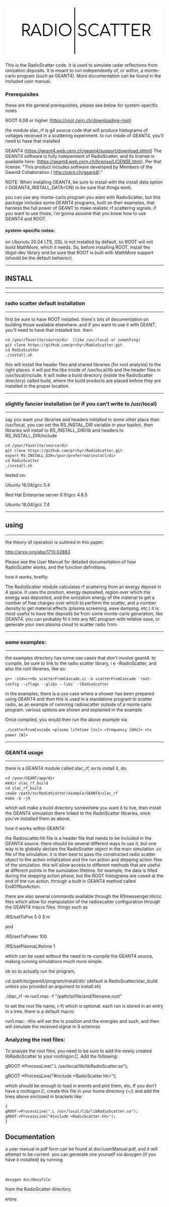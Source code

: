  <img src="doc/RSLogo.png" alt="RadioScatter"> 

This is the RadioScatter code. It is used to simulate radar reflections from ionization deposits. It is meant to run independently of, or within, a monte-carlo program (such as GEANT4). More documentation can be found in the included user manual.

### Prerequisites

these are the general prerequisites, please see below for system-specific notes


ROOT 6.08 or higher (https://root.cern.ch/downloading-root)


the module slac_rf is g4 source code that will produce histograms of voltages received in a scattering experiment. to run inside of GEANT4, you'll need to have that installed

GEANT4 (https://geant4.web.cern.ch/geant4/support/download.shtml)
The GEANT4 software is fully independent of RadioScatter, and its license is available here: (https://geant4.web.cern.ch/license/LICENSE.html). Per that license: "This product includes software developed by Members of the Geant4 Collaboration ( http://cern.ch/geant4)."

NOTE: When installing GEANT4, be sure to install with the install data option (-DGEANT4_INSTALL_DATA=ON) to be sure that things work.

you can use any monte-carlo program you want with RadioScatter, but this package includes some GEANT4 programs, built on their examples, that harness the full power of GEANT to make realistic rf scattering signals. if you want to use those, i'm gonna assume that you know how to use GEANT4 and ROOT.

#### system-specific notes:

on Ubunutu 20.04 LTS, GSL is not installed by default, so ROOT will not build MathMore, which it needs. So, before installing ROOT, install the libgsl-dev library and be sure that ROOT is built with MathMore support (should be the default behavior). 


************
## INSTALL
************

**********************
### radio scatter default installation
**********************
first be sure to have ROOT  installed. there's lots of documentation on building those available elsewhere. and if you want to use it with GEANT, you'll need to have that installed too. then:

```
cd /your/favorite/source/dir  (like /usr/local or something)
git clone https://github.com/prchyr/RadioScatter.git
cd RadioScatter
./install.sh
```

this will install the header files and shared libraries (for root analysis) to the right places. it will put the libs inside of /usr/local/lib and the header files in /usr/local/include. It will make a build directory (inside the RadioScatter directory) called build, where the build products are placed before they are installed in the proper location.

*********************************
### slightly fancier installation (or if you can't write to /usr/local) 
*********************************

say you want your libraries and headers installed in some other place than /usr/local, you can set the RS_INSTAL_DIR variable in your bashrc. then libraries will install to RS_INSTALL_DIR/lib and headers to RS_INSTALL_DIR/include

```
cd /your/favorite/source/dir
git clone https://github.com/prchyr/RadioScatter.git
export RS_INSTALL_DIR=/your/preferred/install/dir
cd RadioScatter
./install.sh 
```

tested on:

Ubuntu 16.04/gcc 5.4

Red Hat Enterprise server 6.9/gcc 4.8.5

Ubuntu 18.04/gcc 7.4



*****************************************************************************************
## using
*****************************************************************************************



the theory of operation is outlined in this paper:

http://arxiv.org/abs/1710.02883

Please see the User Manual for detailed documentation of how RadioScatter works, and the function definitions. 


how it works, breifly:

The RadioScatter module calculates rf scattering from an energy deposit in 4 space. It uses the position, energy deposited, region over which the energy was deposited, and the ionization energy of the material to get a number of free charges over which to perform the scatter, and a number density to get material effects (plasma screening, eave damping, etc.) it is most useful to have the deposits be from some monte-carlo generation, like GEANT4. you can probably fit it into any MC program with relative ease, or generate your own plasma cloud to scatter radio from. 

**********************************************
### some examples:
********************************************

the examples directory has some use cases that don't involve geant4. to compile, be sure to link to the radio scatter library, i e -lRadioScatter, and also the root libraries, like so:

```g++ -std=c++0x scatterFromCascade.cc -o scatterFromCascade `root-config --cflags --glibs --libs` -lRadioScatter ```

in the examples, there is a use case where a shower has been prepared using GEANT4 and then this is used in a standalone program to scatter radio, as an example of runnning radioscatter outside of a monte carlo program. various options are shown and explained in the example

Once compiled, you would then run the above example via

```./scatterFromCascade <plasma lifetime [ns]> <frequency [GHz]> <tx power [W]>```

*************
### GEANT4 usage
*************

there is a GEANT4 module called slac_rf, so to install it, do

```
cd /your/GEANT/app/dir
mkdir slac_rf_build
cd slac_rf_build
cmake /path/to/RadioScatter/example/GEANT4/slac_rf
make -b -j4
```

which will make a build directory somewhere you want it to live, then install the GEANT4 simulation there linked to the RadioScatter libraries, once you've installed them as above.

how it works within GEANT4:

the Radioscatter.hh file is a header file that needs to be included in the GEANT4 source. there should be several different ways to use it, but one way is to globally declare the RadioScatter object in the main simulation .cc file of the simulation. it is then best to pass the constructed radio scatter object to the action initialization and the run action and stepping action files of the simulation. this will allow access to different methods that are useful at different points in the sumulation lifetime. for example, the data is filled during the stepping action phase, but the ROOT histograms are cosed at the end of the run action, through a built in GEANT4 method called EndOfRunAction. 

there are also several commands available through the RSmessenger.hh/cc files which allow for manipulation of the radioscatter configuration through the GEANT4 macro files. things such as

/RS/setTxPos 5 0 3 m

and

/RS/setTxPower 100

/RS/setPlasmaLifetime 1

which can be used without the need to re-compile the GEANT4 source, making running simulations much more simple.

ok so to actually run the program,

cd /path/to/geant4/program/install/dir/  (default is RadioScatter/slac_build unless you provided an argument to install.sh)

./slac_rf -m run1.mac -f "/path/to/file/and/filename.root"

to set the root file name, (-f) which is optional. each run is stored in an entry in a tree. there is a default macro

run1.mac:
	-this will set the tx position and the energies and such, and then will simulate the received signal in 3 antennas


### Analyzing the root files:

To analyze the root files, you need to be sure to add the newly created libRadioScatter to your rootlogon.C. Add the following:

gROOT->ProcessLine(".L /usr/local/lib/libRadioScatter.so");

gROOT->ProcessLine("#include <RadioScatter.hh>");

which should be enough to load in events and plot them, etc. If you don't have a rootlogon.C, create this file in your home directory (~/) and add the lines above enclosed in brackets like:
```
{
gROOT->ProcessLine(".L /usr/local/lib/libRadioScatter.so");
gROOT->ProcessLine("#include <RadioScatter.hh>");
}
```
## Documentation

a user manual in pdf form can be found at doc/userManual.pdf, and it will attempt to be current.  you can generate one yourself via doxygen (if you have it installed) by running 

```


doxygen doc/Doxyfile
```

from the RadioScatter directory. 

enjoy. 
